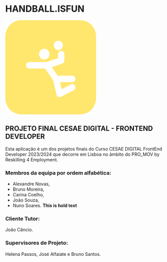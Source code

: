 # HANDBALL.ISFUN

![react HANDBALL.ISFUN](/proj/src/assets/images/logo_hb01.png 'Handball.isfun')

## PROJETO FINAL CESAE DIGITAL - FRONTEND DEVELOPER 
Esta aplicação é um dos projetos finais do Curso CESAE DIGITAL FrontEnd Developer 2023/2024 que decorre em Lisboa no âmbito do PRO_MOV by Reskilling 4 Employment.

### Membros da equipa por ordem alfabética: 
- Alexandre Novas, 
- Bruno Moreira, 
- Carina Coelho, 
- João Souza, 
- Nuno Soares. **This is hold text**

### Cliente Tutor: 
João Câncio. 

### Supervisores de Projeto: 
Helena Passos, José Alfaiate e Bruno Santos.
